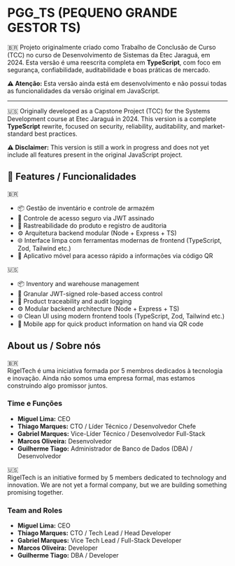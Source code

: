 
# PGG_TS (PEQUENO GRANDE GESTOR TS)

🇧🇷 Projeto originalmente criado como Trabalho de Conclusão de Curso (TCC) no curso de Desenvolvimento de Sistemas da Etec Jaraguá, em 2024.
Esta versão é uma reescrita completa em **TypeScript**, com foco em segurança, confiabilidade, auditabilidade e boas práticas de mercado.

**⚠️ Atenção:** Esta versão ainda está em desenvolvimento e não possui todas as funcionalidades da versão original em JavaScript.

---
🇺🇸 Originally developed as a Capstone Project (TCC) for the Systems Development course at Etec Jaraguá in 2024.
This version is a complete **TypeScript** rewrite, focused on security, reliability, auditability, and market-standard best practices.

**⚠️ Disclaimer:** This version is still a work in progress and does not yet include all features present in the original JavaScript project.


## 🔧 Features / Funcionalidades

🇧🇷  
- 📦 Gestão de inventário e controle de armazém  
- 🔐 Controle de acesso seguro via JWT assinado
- 🧾 Rastreabilidade do produto e registro de auditoria  
- ⚙️ Arquitetura backend modular (Node + Express + TS)  
- 🌐 Interface limpa com ferramentas modernas de frontend (TypeScript, Zod, Tailwind etc.)
- 📱 Aplicativo móvel para acesso rápido a informações via código QR  

🇺🇸  
- 📦 Inventory and warehouse management  
- 🔐 Granular JWT-signed role-based access control  
- 🧾 Product traceability and audit logging  
- ⚙️ Modular backend architecture (Node + Express + TS)  
- 🌐 Clean UI using modern frontend tools (TypeScript, Zod, Tailwind etc.)
- 📱 Mobile app for quick product information on hand via QR code  

## About us / Sobre nós

🇧🇷  
RigelTech é uma iniciativa formada por 5 membros dedicados à tecnologia e inovação. Ainda não somos uma empresa formal, mas estamos construindo algo promissor juntos.


### Time e Funções
- **Miguel Lima:** CEO  
- **Thiago Marques:** CTO / Líder Técnico / Desenvolvedor Chefe  
- **Gabriel Marques:**  Vice-Líder Técnico / Desenvolvedor Full-Stack  
- **Marcos Oliveira:** Desenvolvedor
- **Guilherme Tiago:** Administrador de Banco de Dados (DBA) / Desenvolvedor


🇺🇸  
RigelTech is an initiative formed by 5 members dedicated to technology and innovation. We are not yet a formal company, but we are building something promising together.

### Team and Roles
- **Miguel Lima:** CEO  
- **Thiago Marques:** CTO / Tech Lead / Head Developer  
- **Gabriel Marques:** Vice Tech Lead / Full-Stack Developer  
- **Marcos Oliveira:** Developer
- **Guilherme Tiago:** DBA / Developer
